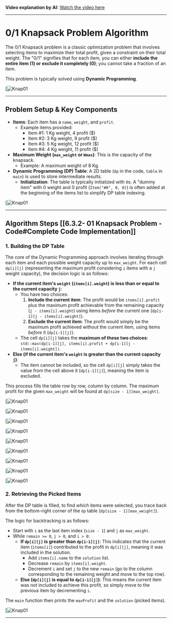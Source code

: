 
**Video explanation by AI:** [Watch the video here]()

---
# 0/1 Knapsack Problem Algorithm

The 0/1 Knapsack problem is a classic optimization problem that involves selecting items to maximize their total profit, given a constraint on their total weight. The "0/1" signifies that for each item, you can either **include the entire item (1) or exclude it completely (0)**; you cannot take a fraction of an item.

This problem is typically solved using **Dynamic Programming**.

[![Knap01](G:\DSA\Slides\01Knapsack\s1.png)

---
## Problem Setup & Key Components

- **Items**: Each item has a `name`, `weight`, and `profit`.
    - Example items provided:
        - Item #1: 1 Kg weight, 4 profit ($)
        - Item #2: 3 Kg weight, 9 profit ($)
        - Item #3: 5 Kg weight, 12 profit ($)
        - Item #4: 4 Kg weight, 11 profit ($)
- **Maximum Weight (`max_weight` or `Wmax`)**: This is the capacity of the knapsack.
    - Example: A maximum weight of 8 Kg.
- **Dynamic Programming (DP) Table**: A 2D table (`dp` in the code, `table` in `main`) is used to store intermediate results.
    - **Initialization**: The table is typically initialized with `0`s. A "dummy item" with 0 weight and 0 profit (`Item("#0", 0, 0)`) is often added at the beginning of the items list to simplify DP table indexing.

[![Knap01](G:\DSA\Slides\01Knapsack\s2.png)

---
## Algorithm Steps [[6.3.2-  01 Knapsack Problem - Code#Complete Code Implementation]]

### 1. Building the DP Table

The core of the Dynamic Programming approach involves iterating through each item and each possible weight capacity up to `max_weight`. For each cell `dp[i][j]` (representing the maximum profit considering `i` items with a `j` weight capacity), the decision logic is as follows:

- **If the current item's `weight` (`items[i].weight`) is less than or equal to the current capacity `j`**:
    - You have two choices:
        1. **Include the current item**: The profit would be `items[i].profit` plus the maximum profit achievable from the remaining capacity (`j - items[i].weight`) using items _before_ the current one (`dp[i-1][j - items[i].weight]`).
        2. **Exclude the current item**: The profit would simply be the maximum profit achieved without the current item, using items _before_ it (`dp[i-1][j]`).
    - The cell `dp[i][j]` takes the **maximum of these two choices**: `std::max(dp[i-1][j], items[i].profit + dp[i-1][j - items[i].weight])`.
- **Else (if the current item's `weight` is greater than the current capacity `j`)**:
    - The item cannot be included, so the cell `dp[i][j]` simply takes the value from the cell above it (`dp[i-1][j]`), meaning the item is excluded.

This process fills the table row by row, column by column. The maximum profit for the given `max_weight` will be found at `dp[size - 1][max_weight]`.

[![Knap01](G:\DSA\Slides\01Knapsack\s4.png)

[![Knap01](G:\DSA\Slides\01Knapsack\s5.png)

[![Knap01](G:\DSA\Slides\01Knapsack\s6.png)

[![Knap01](G:\DSA\Slides\01Knapsack\s7.png)

[![Knap01](G:\DSA\Slides\01Knapsack\s8.png)

[![Knap01](G:\DSA\Slides\01Knapsack\s9.png)

[![Knap01](G:\DSA\Slides\01Knapsack\s10.png)

[![Knap01](G:\DSA\Slides\01Knapsack\s11.png)

[![Knap01](G:\DSA\Slides\01Knapsack\s12.png)
### 2. Retrieving the Picked Items

After the DP table is filled, to find _which_ items were selected, you trace back from the bottom-right corner of the `dp` table (`dp[size - 1][max_weight]`).

The logic for backtracking is as follows:

- Start with `i` as the last item index (`size - 1`) and `j` as `max_weight`.
- While `remain >= 0`, `j > 0`, and `i > 0`:
    - **If `dp[i][j]` is greater than `dp[i-1][j]`**: This indicates that the current item (`items[i]`) contributed to the profit in `dp[i][j]`, meaning it was included in the solution.
        - Add `items[i].name` to the `solution` list.
        - Decrease `remain` by `items[i].weight`.
        - Decrement `i` and set `j` to the new `remain` (go to the column corresponding to the remaining weight and move to the top row).
    - **Else (`dp[i][j]` is equal to `dp[i-1][j]`)**: This means the current item was _not_ included to achieve this profit, so simply move to the previous item by decrementing `i`.

The `main` function then prints the `maxProfit` and the `solution` (picked items).

[![Knap01](G:\DSA\Slides\01Knapsack\s13.png)

---